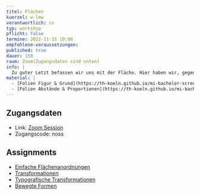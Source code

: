 ```yaml
---
titel: Flächen
kuerzel: w-lmw
verantwortlich: cn
typ: workshop
pflicht: false
termine: 2022-11-15 10:00
empfohlene-voraussetzungen:
published: true
dauer: 150
raum: Zoom(Zugangsdaten sind unten)
info: |
  Zu guter Letzt befassen wir uns mit der Fläche. Hier haben wir, gegenüber der Linie, als wesentlichen zusätzlichen Gestaltungsparameter, das Verhältnis und die Form. 
material: |
  - [Folien Figur & Grund](https://th-koeln.github.io/mi-bachelor-screendesign/download/workshops/flaeche-form/020-figur-und-grund.pdf)
  - [Folien Abstände & Proportionen](https://th-koeln.github.io/mi-bachelor-screendesign/download/workshops/systematische-proportionen-und-abstaende/systematische-proportionen-und-abstaende.pdf)
---
```


## Zugangsdaten
- Link: [Zoom Session](https://th-koeln.zoom.us/j/6078076173?pwd=TjZXb1BoRUxYTktNQnVmZTducVhBQT09)
- Zugangscode: noss

## Assignments
- [Einfache Flächenanordnungen](/generative-gestaltung/assignments/05-flaeche-01/)
- [Transformationen](/generative-gestaltung/assignments/05-flaeche-02/)
- [Typografische Transformationen](/generative-gestaltung/assignments/05-flaeche-03/)
- [Bewegte Formen](/generative-gestaltung/assignments/05-flaeche-04/)
